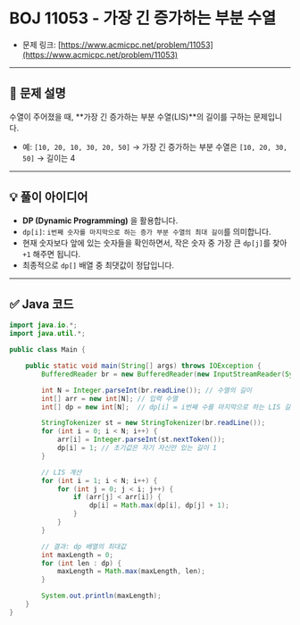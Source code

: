 # BOJ 11053 - 가장 긴 증가하는 부분 수열

- 문제 링크: [https://www.acmicpc.net/problem/11053](https://www.acmicpc.net/problem/11053)

---

## 📘 문제 설명

수열이 주어졌을 때, **가장 긴 증가하는 부분 수열(LIS)**의 길이를 구하는 문제입니다.

- 예: `[10, 20, 10, 30, 20, 50]` → 가장 긴 증가하는 부분 수열은 `[10, 20, 30, 50]` → 길이는 4

---

## 💡 풀이 아이디어

- **DP (Dynamic Programming)** 을 활용합니다.
- `dp[i]`: `i번째 숫자를 마지막으로 하는 증가 부분 수열의 최대 길이`를 의미합니다.
- 현재 숫자보다 앞에 있는 숫자들을 확인하면서, 작은 숫자 중 가장 큰 `dp[j]`를 찾아 `+1` 해주면 됩니다.
- 최종적으로 `dp[]` 배열 중 최댓값이 정답입니다.

---

## ✅ Java 코드

```java
import java.io.*;
import java.util.*;

public class Main {

    public static void main(String[] args) throws IOException {
        BufferedReader br = new BufferedReader(new InputStreamReader(System.in));

        int N = Integer.parseInt(br.readLine()); // 수열의 길이
        int[] arr = new int[N]; // 입력 수열
        int[] dp = new int[N];  // dp[i] = i번째 수를 마지막으로 하는 LIS 길이

        StringTokenizer st = new StringTokenizer(br.readLine());
        for (int i = 0; i < N; i++) {
            arr[i] = Integer.parseInt(st.nextToken());
            dp[i] = 1; // 초기값은 자기 자신만 있는 길이 1
        }

        // LIS 계산
        for (int i = 1; i < N; i++) {
            for (int j = 0; j < i; j++) {
                if (arr[j] < arr[i]) {
                    dp[i] = Math.max(dp[i], dp[j] + 1);
                }
            }
        }

        // 결과: dp 배열의 최대값
        int maxLength = 0;
        for (int len : dp) {
            maxLength = Math.max(maxLength, len);
        }

        System.out.println(maxLength);
    }
}
```